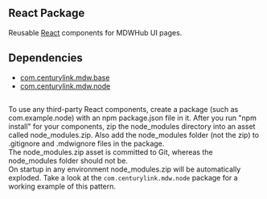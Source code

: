 ## React Package
Reusable [React](https://reactjs.org/) components for MDWHub UI pages.

## Dependencies
  - [com.centurylink.mdw.base](https://github.com/CenturyLinkCloud/mdw/blob/master/mdw-workflow/assets/com/centurylink/mdw/base/readme.md)
  - [com.centurylink.mdw.node](https://github.com/CenturyLinkCloud/mdw/blob/master/mdw-workflow/assets/com/centurylink/mdw/node/readme.md)

## 
To use any third-party React components, create a package (such as com.example.node) with an npm package.json file in it.
After you run "npm install" for your components, zip the node_modules directory into an asset called node_modules.zip.
Also add the node_modules folder (not the zip) to .gitignore and .mdwignore files in the package.  
The node_modules.zip asset is committed to Git, whereas the node_modules folder should not be.  
On startup in any environment node_modules.zip will be automatically exploded.  Take a look at the `com.centurylink.mdw.node`
package for a working example of this pattern.
